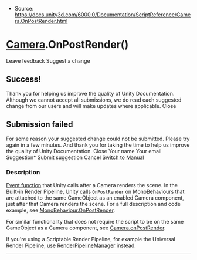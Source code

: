 * Source: https://docs.unity3d.com/6000.0/Documentation/ScriptReference/Camera.OnPostRender.html

#  [Camera](https://docs.unity3d.com/6000.0/Documentation/ScriptReference/Camera.html).OnPostRender()
Leave feedback
Suggest a change
## Success!
Thank you for helping us improve the quality of Unity Documentation. Although we cannot accept all submissions, we do read each suggested change from our users and will make updates where applicable.
Close
## Submission failed
For some reason your suggested change could not be submitted. Please <a>try again</a> in a few minutes. And thank you for taking the time to help us improve the quality of Unity Documentation.
Close
Your name Your email Suggestion* Submit suggestion
Cancel
[Switch to Manual](https://docs.unity3d.com/6000.0/Documentation/Manual/class-Camera.html "Go to Camera Component in the Manual")
### Description
[Event function](https://docs.unity3d.com/6000.0/Documentation/Manual/event-functions.html) that Unity calls after a Camera renders the scene.
In the Built-in Render Pipeline, Unity calls `OnPostRender` on MonoBehaviours that are attached to the same GameObject as an enabled Camera component, just after that Camera renders the scene. For a full description and code example, see [MonoBehaviour.OnPostRender](https://docs.unity3d.com/6000.0/Documentation/ScriptReference/MonoBehaviour.OnPostRender.html).  
  
For similar functionality that does not require the script to be on the same GameObject as a Camera component, see [Camera.onPostRender](https://docs.unity3d.com/6000.0/Documentation/ScriptReference/Camera-onPostRender.html).  
  
If you're using a Scriptable Render Pipeline, for example the Universal Render Pipeline, use [RenderPipelineManager](https://docs.unity3d.com/6000.0/Documentation/ScriptReference/Rendering.RenderPipelineManager.html) instead.
* * *
